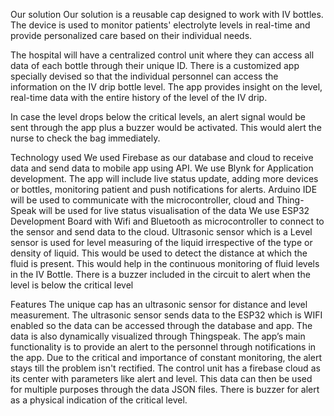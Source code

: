 Our solution
Our solution is a reusable cap designed to work with IV bottles. The device is used to monitor patients' electrolyte levels in real-time and provide personalized care based on their individual needs.

The hospital will have a centralized control unit where they can access all data of each bottle through their unique ID. There is a customized app specially devised so that the individual personnel can access the information on the IV drip bottle level. The app provides insight on the level, real-time data with the entire history of the level of the IV drip.

In case the level drops below the critical levels, an alert signal would be sent through the app plus a buzzer would be activated. This would alert the nurse to check the bag immediately.

Technology used
We used Firebase as our database and cloud to receive data and send data to mobile app using API. We use Blynk for Application development. The app will include live status update, adding more devices or bottles, monitoring patient and push notifications for alerts. Arduino IDE will be used to communicate with the microcontroller, cloud and Thing-Speak will be used for live status visualisation of the data We use ESP32 Development Board with Wifi and Bluetooth as microcontroller to connect to the sensor and send data to the cloud. Ultrasonic sensor which is a Level sensor is used for level measuring of the liquid irrespective of the type or density of liquid. This would be used to detect the distance at which the fluid is present. This would help in the continuous monitoring of fluid levels in the IV Bottle. There is a buzzer included in the circuit to alert when the level is below the critical level

Features
The unique cap has an ultrasonic sensor for distance and level measurement. The ultrasonic sensor sends data to the ESP32 which is WIFI enabled so the data can be accessed through the database and app. The data is also dynamically visualized through Thingspeak. The app’s main functionality is to provide an alert to the personnel through notifications in the app. Due to the critical and importance of constant monitoring, the alert stays till the problem isn't rectified. The control unit has a firebase cloud as its center with parameters like alert and level. This data can then be used for multiple purposes through the data JSON files. There is buzzer for alert as a physical indication of the critical level.
